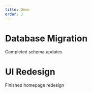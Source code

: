 ```yaml
---
title: Done
order: 3
---
```


# Database Migration
Completed schema updates

# UI Redesign
Finished homepage redesign
